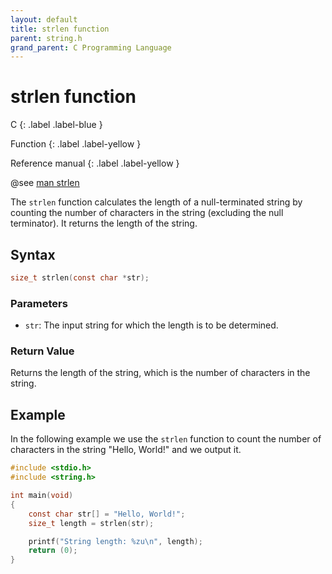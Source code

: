 ```yaml
---
layout: default
title: strlen function
parent: string.h
grand_parent: C Programming Language
---
```


# strlen function

C
{: .label .label-blue }

Function
{: .label .label-yellow }

Reference manual
{: .label .label-yellow }

@see [man strlen](https://man7.org/linux/man-pages/man3/strlen.3.html)

The `strlen` function calculates the length of a null-terminated string by counting the number of characters in the string (excluding the null terminator). It returns the length of the string.

## Syntax

```c
size_t strlen(const char *str);
```

### Parameters

- `str`: The input string for which the length is to be determined.

### Return Value

Returns the length of the string, which is the number of characters in the string.

## Example

In the following example we use the `strlen` function to count the number of characters in the string "Hello, World!" and we output it.

```c
#include <stdio.h>
#include <string.h>

int main(void)
{
    const char str[] = "Hello, World!";
    size_t length = strlen(str);

    printf("String length: %zu\n", length);
    return (0);
}
```
